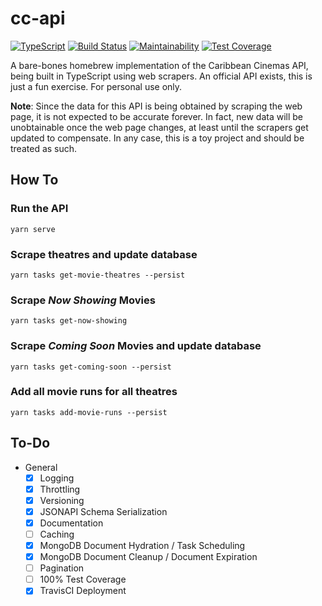 # cc-api

[![TypeScript](https://img.shields.io/badge/typescript-%E2%9D%A4%EF%B8%8F-blue.svg)](https://www.typescriptlang.org/)
[![Build Status](https://travis-ci.org/rnegron/cc-api.svg?branch=master)](https://travis-ci.org/rnegron/cc-api)
[![Maintainability](https://api.codeclimate.com/v1/badges/42eab3fd8ea68603786f/maintainability)](https://codeclimate.com/github/rnegron/cc-api/maintainability)
[![Test Coverage](https://api.codeclimate.com/v1/badges/42eab3fd8ea68603786f/test_coverage)](https://codeclimate.com/github/rnegron/cc-api/test_coverage)

A bare-bones homebrew implementation of the Caribbean Cinemas API, being built in TypeScript using web scrapers. An official API exists, this is just a fun exercise. For personal use only.

**Note**: Since the data for this API is being obtained by scraping the web page, it is not expected to be accurate forever. In fact, new data will be unobtainable once the web page changes, at least until the scrapers get updated to compensate. In any case, this is a toy project and should be treated as such.


## How To

### Run the API

`yarn serve`

### Scrape theatres and update database

`yarn tasks get-movie-theatres --persist`

### Scrape _Now Showing_ Movies

`yarn tasks get-now-showing`

### Scrape _Coming Soon_ Movies and update database

`yarn tasks get-coming-soon --persist`


### Add all movie runs for all theatres

`yarn tasks add-movie-runs --persist`

## To-Do

- General
    - [X] Logging
    - [X] Throttling
    - [X] Versioning
    - [X] JSONAPI Schema Serialization
    - [X] Documentation
    - [ ] Caching
    - [X] MongoDB Document Hydration / Task Scheduling
    - [X] MongoDB Document Cleanup / Document Expiration
    - [ ] Pagination
    - [ ] 100% Test Coverage
    - [X] TravisCI Deployment
